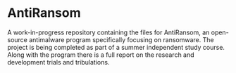 # AntiRansom
A work-in-progress repository containing the files for AntiRansom, an open-source antimalware program specifically focusing on ransomware.
The project is being completed as part of a summer independent study course. Along with the program there is a full report on the research and development trials and tribulations.
